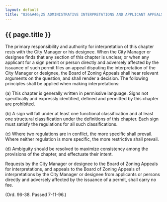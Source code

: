 ---
layout: default 
title: "826&#46;25 ADMINISTRATIVE INTERPRETATIONS AND APPLICANT APPEALS&#46;"---

{{ page.title }}
----------------

The primary responsibility and authority for interpretation of this
chapter rests with the City Manager or his designee. When the City
Manager or designee finds that any section of this chapter is unclear,
or when any applicant for a sign permit or person directly and adversely
affected by the issuance of such permit files an appeal disputing the
interpretation of the City Manager or designee, the Board of Zoning
Appeals shall hear relevant arguments on the question, and shall render
a decision. The following principles shall be applied when making
interpretations:

​(a) This chapter is generally written in permissive language. Signs not
specifically and expressly identified, defined and permitted by this
chapter are prohibited.

​(b) A sign will fall under at least one functional classification and
at least one structural classification under the definitions of this
chapter. Each sign must satisfy the regulations for all such
classifications.

​(c) Where two regulations are in conflict, the more specific shall
prevail. Where neither regulation is more specific, the more restrictive
shall prevail.

​(d) Ambiguity should be resolved to maximize consistency among the
provisions of the chapter, and effectuate their intent.

Requests by the City Manager or designee to the Board of Zoning Appeals
for interpretations, and appeals to the Board of Zoning Appeals of
interpretations by the City Manager or designee from applicants or
persons directly and adversely affected by the issuance of a permit,
shall carry no fee.

(Ord. 96-38. Passed 7-11-96.)
